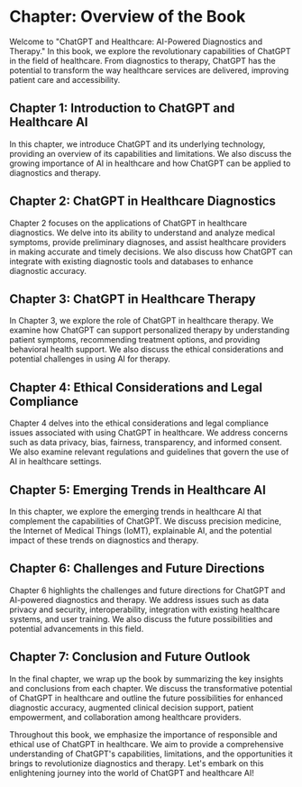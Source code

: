 Chapter: Overview of the Book
=============================

Welcome to "ChatGPT and Healthcare: AI-Powered Diagnostics and Therapy." In this book, we explore the revolutionary capabilities of ChatGPT in the field of healthcare. From diagnostics to therapy, ChatGPT has the potential to transform the way healthcare services are delivered, improving patient care and accessibility.

Chapter 1: Introduction to ChatGPT and Healthcare AI
----------------------------------------------------

In this chapter, we introduce ChatGPT and its underlying technology, providing an overview of its capabilities and limitations. We also discuss the growing importance of AI in healthcare and how ChatGPT can be applied to diagnostics and therapy.

Chapter 2: ChatGPT in Healthcare Diagnostics
--------------------------------------------

Chapter 2 focuses on the applications of ChatGPT in healthcare diagnostics. We delve into its ability to understand and analyze medical symptoms, provide preliminary diagnoses, and assist healthcare providers in making accurate and timely decisions. We also discuss how ChatGPT can integrate with existing diagnostic tools and databases to enhance diagnostic accuracy.

Chapter 3: ChatGPT in Healthcare Therapy
----------------------------------------

In Chapter 3, we explore the role of ChatGPT in healthcare therapy. We examine how ChatGPT can support personalized therapy by understanding patient symptoms, recommending treatment options, and providing behavioral health support. We also discuss the ethical considerations and potential challenges in using AI for therapy.

Chapter 4: Ethical Considerations and Legal Compliance
------------------------------------------------------

Chapter 4 delves into the ethical considerations and legal compliance issues associated with using ChatGPT in healthcare. We address concerns such as data privacy, bias, fairness, transparency, and informed consent. We also examine relevant regulations and guidelines that govern the use of AI in healthcare settings.

Chapter 5: Emerging Trends in Healthcare AI
-------------------------------------------

In this chapter, we explore the emerging trends in healthcare AI that complement the capabilities of ChatGPT. We discuss precision medicine, the Internet of Medical Things (IoMT), explainable AI, and the potential impact of these trends on diagnostics and therapy.

Chapter 6: Challenges and Future Directions
-------------------------------------------

Chapter 6 highlights the challenges and future directions for ChatGPT and AI-powered diagnostics and therapy. We address issues such as data privacy and security, interoperability, integration with existing healthcare systems, and user training. We also discuss the future possibilities and potential advancements in this field.

Chapter 7: Conclusion and Future Outlook
----------------------------------------

In the final chapter, we wrap up the book by summarizing the key insights and conclusions from each chapter. We discuss the transformative potential of ChatGPT in healthcare and outline the future possibilities for enhanced diagnostic accuracy, augmented clinical decision support, patient empowerment, and collaboration among healthcare providers.

Throughout this book, we emphasize the importance of responsible and ethical use of ChatGPT in healthcare. We aim to provide a comprehensive understanding of ChatGPT's capabilities, limitations, and the opportunities it brings to revolutionize diagnostics and therapy. Let's embark on this enlightening journey into the world of ChatGPT and healthcare AI!
